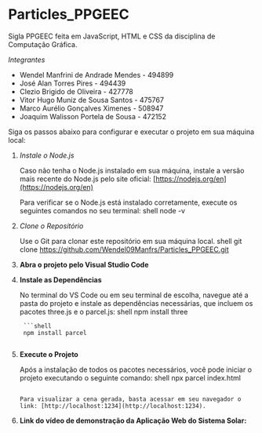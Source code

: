 # Particles_PPGEEC

Sigla PPGEEC feita em JavaScript, HTML e CSS da disciplina de Computação Gráfica.

 *Integrantes*

- Wendel Manfrini de Andrade Mendes - 494899
- José Alan Torres Pires - 494439
- Clezio Brigido de Oliveira - 427778
- Vitor Hugo Muniz de Sousa Santos - 475767
- Marco Aurélio Gonçalves Ximenes - 508947
- Joaquim Walisson Portela de Sousa - 472152


Siga os passos abaixo para configurar e executar o projeto em sua máquina local:

1. *Instale o Node.js*

    Caso não tenha o Node.js instalado em sua máquina, instale a versão mais recente do Node.js pelo site oficial: [https://nodejs.org/en](https://nodejs.org/en)

    Para verificar se o Node.js está instalado corretamente, execute os seguintes comandos no seu terminal:
    shell
    node -v
    

2. *Clone o Repositório*

   Use o Git para clonar este repositório em sua máquina local.
   shell
   git clone https://github.com/Wendel09Manfrs/Particles_PPGEEC.git

3. **Abra o projeto pelo Visual Studio Code**

4. **Instale as Dependências**

    No terminal do VS Code ou em seu terminal de escolha, navegue até a pasta do projeto e instale as dependências necessárias, que incluem os pacotes three.js e o parcel.js:
    shell
    npm install three
   ```
    ```shell
    npm install parcel
   

5. **Execute o Projeto**

   Após a instalação de todos os pacotes necessários, você pode iniciar o projeto executando o seguinte comando:
     shell
     npx parcel index.html
     ```

   Para visualizar a cena gerada, basta acessar em seu navegador o link: [http://localhost:1234](http://localhost:1234).

6. **Link do vídeo de demonstração da Aplicação Web do Sistema Solar:** []()